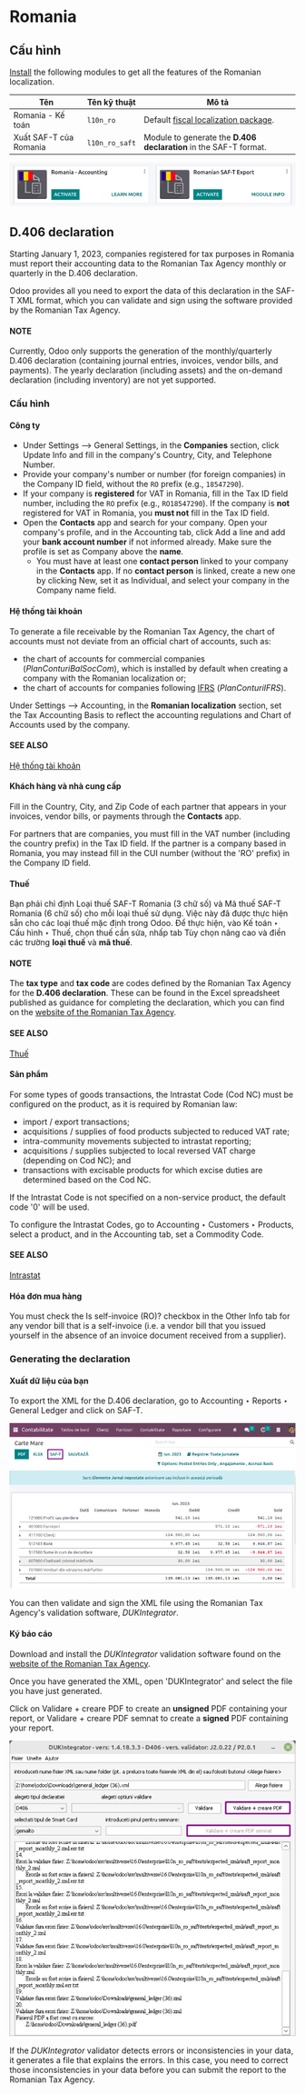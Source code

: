 # Romania

## Cấu hình

[Install](../../general/apps_modules.md#general-install) the following modules to get all the features of the Romanian
localization.

| Tên                    | Tên kỹ thuật   | Mô tả                                                                                            |
|------------------------|----------------|--------------------------------------------------------------------------------------------------|
| Romania - Kế toán      | `l10n_ro`      | Default [fiscal localization package](../fiscal_localizations.md#fiscal-localizations-packages). |
| Xuất SAF-T của Romania | `l10n_ro_saft` | Module to generate the **D.406 declaration** in the SAF-T format.                                |
![Modules for the Romanian localization](../../../_images/romania-modules.png)

## D.406 declaration

Starting January 1, 2023, companies registered for tax purposes in Romania must report their
accounting data to the Romanian Tax Agency monthly or quarterly in the D.406 declaration.

Odoo provides all you need to export the data of this declaration in the SAF-T XML format, which you
can validate and sign using the software provided by the Romanian Tax Agency.

#### NOTE
Currently, Odoo only supports the generation of the monthly/quarterly D.406 declaration
(containing journal entries, invoices, vendor bills, and payments). The yearly declaration
(including assets) and the on-demand declaration (including inventory) are not yet supported.

### Cấu hình

#### Công ty

- Under Settings --> General Settings, in the **Companies** section, click
  Update Info and fill in the company's Country, City, and
  Telephone Number.
- Provide your company's  number or  number (for foreign companies) in the Company ID field,
  without the `RO` prefix (e.g., `18547290`).
- If your company is **registered** for VAT in Romania, fill in the Tax ID field number,
  including the `RO` prefix (e.g., `RO18547290`). If the company is **not** registered for
  VAT in Romania, you **must not** fill in the Tax ID field.
- Open the **Contacts** app and search for your company. Open your company's profile, and in the
  Accounting tab, click Add a line and add your **bank account number** if
  not informed already. Make sure the profile is set as Company above the **name**.
  - You must have at least one **contact person** linked to your company in the **Contacts** app.
    If no **contact person** is linked, create a new one by clicking New, set it
    as Individual, and select your company in the Company name field.

#### Hệ thống tài khoản

To generate a file receivable by the Romanian Tax Agency, the chart of accounts must not deviate
from an official chart of accounts, such as:

- the chart of accounts for commercial companies (*PlanConturiBalSocCom*), which is installed
  by default when creating a company with the Romanian localization or;
- the chart of accounts for companies following [IFRS](https://www.ifrs.org/) (*PlanConturiIFRS*).

Under Settings --> Accounting, in the **Romanian localization** section, set the
Tax Accounting Basis to reflect the accounting regulations and Chart of Accounts used
by the company.

#### SEE ALSO
[Hệ thống tài khoản](../accounting/get_started/chart_of_accounts.md)

#### Khách hàng và nhà cung cấp

Fill in the Country, City, and Zip Code of each partner that
appears in your invoices, vendor bills, or payments through the **Contacts** app.

For partners that are companies, you must fill in the VAT number (including the country  prefix) in
the Tax ID field. If the partner is a company based in Romania, you may instead fill in
the CUI number (without the 'RO' prefix) in the Company ID field.

#### Thuế

Bạn phải chỉ định Loại thuế SAF-T Romania (3 chữ số) và Mã thuế SAF-T Romania (6 chữ số) cho mỗi loại thuế sử dụng. Việc này đã được thực hiện sẵn cho các loại thuế mặc định trong Odoo. Để thực hiện, vào Kế toán ‣ Cấu hình ‣ Thuế, chọn thuế cần sửa, nhấp tab Tùy chọn nâng cao và điền các trường **loại thuế** và **mã thuế**.

#### NOTE
The **tax type** and **tax code** are codes defined by the Romanian Tax Agency for the **D.406
declaration**. These can be found in the Excel spreadsheet published as guidance for completing
the declaration, which you can find on the [website of the Romanian Tax Agency](https://www.anaf.ro/anaf/internet/ANAF/despre_anaf/strategii_anaf/proiecte_digitalizare/saf_t/).

#### SEE ALSO
[Thuế](../accounting/taxes.md)

#### Sản phẩm

For some types of goods transactions, the Intrastat Code (Cod NC) must be configured
on the product, as it is required by Romanian law:

- import / export transactions;
- acquisitions / supplies of food products subjected to reduced VAT rate;
- intra-community movements subjected to intrastat reporting;
- acquisitions / supplies subjected to local reversed VAT charge (depending on Cod NC); and
- transactions with excisable products for which excise duties are determined based on the Cod NC.

If the Intrastat Code is not specified on a non-service product, the default code '0' will be used.

To configure the Intrastat Codes, go to
Accounting ‣ Customers ‣ Products, select a product, and in the
Accounting tab, set a Commodity Code.

#### SEE ALSO
[Intrastat](../accounting/reporting/intrastat.md)

#### Hóa đơn mua hàng

You must check the Is self-invoice (RO)? checkbox in the Other Info tab for
any vendor bill that is a self-invoice (i.e. a vendor bill that you issued yourself in the absence
of an invoice document received from a supplier).

### Generating the declaration

#### Xuất dữ liệu của bạn

To export the XML for the D.406 declaration, go to Accounting ‣ Reports ‣
General Ledger and click on SAF-T.

![Click on the 'SAF-T' button to export the D.406 XML declaration.](../../../_images/romania-saft-button.png)

You can then validate and sign the XML file using the Romanian Tax Agency's validation software,
*DUKIntegrator*.

#### Ký báo cáo

Download and install the *DUKIntegrator* validation software found on the [website of the Romanian
Tax Agency](https://www.anaf.ro/anaf/internet/ANAF/despre_anaf/strategii_anaf/proiecte_digitalizare/saf_t/).

Once you have generated the XML, open 'DUKIntegrator' and select the file you have just generated.

Click on Validare + creare PDF to create an **unsigned** PDF containing your report, or
Validare + creare PDF semnat to create a **signed** PDF containing your report.

![The DUKIntegrator validation software.](../../../_images/romania-dukintegrator.png)

If the *DUKIntegrator* validator detects errors or inconsistencies in your data, it generates a file
that explains the errors. In this case, you need to correct those inconsistencies in your data
before you can submit the report to the Romanian Tax Agency.
